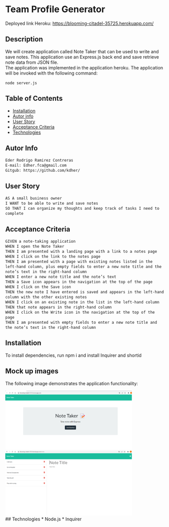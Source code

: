 # Team Profile Generator 

Deployed link Heroku: https://blooming-citadel-35725.herokuapp.com/

## Description

We will create application called Note Taker that can be used to write and save notes. This application use an Express.js back end and save retrieve note data from JSON file.  
The application was implemented in the application heroku.
The application will be invoked with the following command:
``` 
node server.js
``` 

## Table of Contents
  * [Installation](#installation)
  * [Autor info](#Autorinfo)
  * [User Story](#UserStory)
  * [Acceptance Criteria](#AcceptanceCriteria)
  * [Technologies](#technologies)

## Autor Info
```
Eder Rodrigo Ramirez Contreras 
E-mail: Edher.fca@gmail.com
Gitgub: https://github.com/kdher/
```
 
## User Story

```
AS A small business owner
I WANT to be able to write and save notes
SO THAT I can organize my thoughts and keep track of tasks I need to complete
```

## Acceptance Criteria

```
GIVEN a note-taking application
WHEN I open the Note Taker
THEN I am presented with a landing page with a link to a notes page
WHEN I click on the link to the notes page
THEN I am presented with a page with existing notes listed in the left-hand column, plus empty fields to enter a new note title and the note’s text in the right-hand column
WHEN I enter a new note title and the note’s text
THEN a Save icon appears in the navigation at the top of the page
WHEN I click on the Save icon
THEN the new note I have entered is saved and appears in the left-hand column with the other existing notes
WHEN I click on an existing note in the list in the left-hand column
THEN that note appears in the right-hand column
WHEN I click on the Write icon in the navigation at the top of the page
THEN I am presented with empty fields to enter a new note title and the note’s text in the right-hand column
```

## Installation
To install dependencies, run npm i and install Inquirer and shortid

## Mock up images
The following image demonstrates the application functionality:

<div>
    <img src="./public/assets/images/notetaker.png" width="400px"/> 
     <img src="./public/assets/images/notetaker2.png" width="400px"/> 
</div>
## Technologies 
* Node.js
* Inquirer 